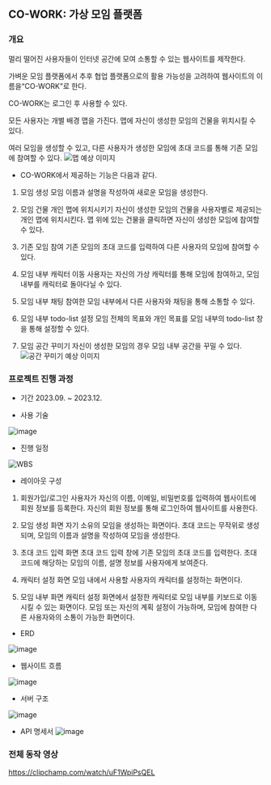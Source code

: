 ## CO-WORK: 가상 모임 플랫폼

### 개요
멀리 떨어진 사용자들이 인터넷 공간에 모여 소통할 수 있는 웹사이트를 제작한다.

가벼운 모임 플랫폼에서 추후 협업 플랫폼으로의 활용 가능성을 고려하여 웹사이트의 이름을“CO-WORK”로 한다.

CO-WORK는 로그인 후 사용할 수 있다.

모든 사용자는 개별 배경 맵을 가진다. 맵에 자신이 생성한 모임의 건물을 위치시킬 수 있다. 

여러 모임을 생성할 수 있고, 다른 사용자가 생성한 모임에 초대 코드를 통해 기존 모임에 참여할 수 있다.
![맵 예상 이미지](https://github.com/co-work-2023-capstone-design2/co-work/assets/86397095/3d3679ad-2fa2-48c9-a169-a5916fdbae7e)

- CO-WORK에서 제공하는 기능은 다음과 같다.
  
1) 모임 생성
모임 이름과 설명을 작성하여 새로운 모임을 생성한다.

2) 모임 건물 개인 맵에 위치시키기
자신이 생성한 모임의 건물을 사용자별로 제공되는 개인 맵에 위치시킨다. 맵 위에 있는 건물을 클릭하면 자신이 생성한 모임에 참여할 수 있다. 

3) 기존 모임 참여
기존 모임의 초대 코드를 입력하여 다른 사용자의 모임에 참여할 수 있다.

4) 모임 내부 캐릭터 이동
사용자는 자신의 가상 캐릭터를 통해 모임에 참여하고, 모임 내부를 캐릭터로 돌아다닐 수 있다. 

5) 모임 내부 채팅
참여한 모임 내부에서 다른 사용자와 채팅을 통해 소통할 수 있다.

6) 모임 내부 todo-list 설정
모임 전체의 목표와 개인 목표를 모임 내부의 todo-list 창을 통해 설정할 수 있다.

7) 모임 공간 꾸미기
자신이 생성한 모임의 경우 모임 내부 공간을 꾸밀 수 있다.
![공간 꾸미기 예상 이미지](https://github.com/co-work-2023-capstone-design2/co-work/assets/86397095/0e68d33a-4570-47d6-878c-332ed5eb0f70)

### 프로젝트 진행 과정
- 기간
2023.09. ~ 2023.12.

- 사용 기술
  
![image](https://github.com/co-work-2023-capstone-design2/co-work/assets/86397095/75c003e6-1f5f-4b02-8a63-3fc37bdcb2cb)

- 진행 일정
  
![WBS](https://github.com/co-work-2023-capstone-design2/co-work/assets/86397095/a1351986-6042-4b9c-859e-688bbc5f4506)

- 레이아웃 구성

1) 회원가입/로그인
사용자가 자신의 이름, 이메일, 비밀번호를 입력하여 웹사이트에 회원 정보를 등록한다. 자신의 회원 정보를 통해 로그인하여 웹사이트를 사용한다.

2) 모임 생성 화면
자기 소유의 모임을 생성하는 화면이다. 초대 코드는 무작위로 생성되며, 모임의 이름과 설명을 작성하여 모임을 생성한다.

3) 초대 코드 입력 화면
초대 코드 입력 창에 기존 모임의 초대 코드를 입력한다. 초대 코드에 해당하는 모임의 이름, 설명 정보를 사용자에게 보여준다.

4) 캐릭터 설정 화면
모임 내에서 사용할 사용자의 캐릭터를 설정하는 화면이다.

5) 모임 내부 화면
캐릭터 설정 화면에서 설정한 캐릭터로 모임 내부를 키보드로 이동시킬 수 있는 화면이다. 모임 또는 자신의 계획 설정이 가능하며, 모임에 참여한 다른 사용자와의 소통이 가능한 화면이다.

- ERD
  
![image](https://github.com/co-work-2023-capstone-design2/co-work/assets/86397095/3b556faa-34e1-4df9-80bb-3e725280e63c)

- 웹사이트 흐름
  
![image](https://github.com/co-work-2023-capstone-design2/co-work/assets/86397095/c7293dd2-18e3-44e2-bf21-a5502f919b59)

- 서버 구조
  
![image](https://github.com/co-work-2023-capstone-design2/co-work/assets/86397095/f6531573-ac1e-488c-9b54-e9f493ff34ab)

- API 명세서
![image](https://github.com/co-work-2023-capstone-design2/co-work/assets/86397095/84c6696f-17a2-4a51-a3f4-f79b3a02ad67)

### 전체 동작 영상
https://clipchamp.com/watch/uF1WpiPsQEL 
